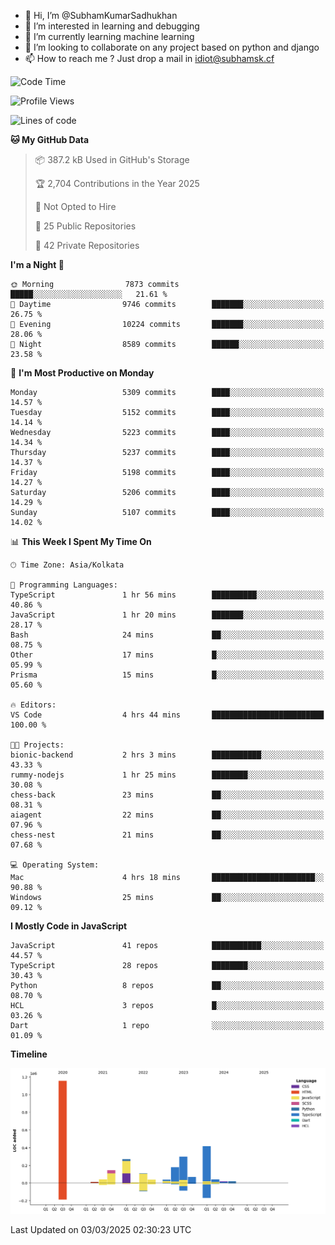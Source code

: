 - 👋 Hi, I’m @SubhamKumarSadhukhan
- 👀 I’m interested in learning and debugging
- 🌱 I’m currently learning machine learning
- 💞️ I’m looking to collaborate on any project based on python and django
- 📫 How to reach me ?
      Just drop a mail in idiot@subhamsk.cf

<!---
SubhamKumarSadhukhan/SubhamKumarSadhukhan is a ✨ special ✨ repository because its `README.md` (this file) appears on your GitHub profile.
You can click the Preview link to take a look at your changes.
--->


<!--START_SECTION:waka-->
![Code Time](http://img.shields.io/badge/Code%20Time-2%2C769%20hrs%201%20min-blue)

![Profile Views](http://img.shields.io/badge/Profile%20Views-4-blue)

![Lines of code](https://img.shields.io/badge/From%20Hello%20World%20I%27ve%20Written-2.8%20million%20lines%20of%20code-blue)

**🐱 My GitHub Data** 

> 📦 387.2 kB Used in GitHub's Storage 
 > 
> 🏆 2,704 Contributions in the Year 2025
 > 
> 🚫 Not Opted to Hire
 > 
> 📜 25 Public Repositories 
 > 
> 🔑 42 Private Repositories 
 > 
**I'm a Night 🦉** 

```text
🌞 Morning                7873 commits        █████░░░░░░░░░░░░░░░░░░░░   21.61 % 
🌆 Daytime                9746 commits        ███████░░░░░░░░░░░░░░░░░░   26.75 % 
🌃 Evening                10224 commits       ███████░░░░░░░░░░░░░░░░░░   28.06 % 
🌙 Night                  8589 commits        ██████░░░░░░░░░░░░░░░░░░░   23.58 % 
```
📅 **I'm Most Productive on Monday** 

```text
Monday                   5309 commits        ████░░░░░░░░░░░░░░░░░░░░░   14.57 % 
Tuesday                  5152 commits        ████░░░░░░░░░░░░░░░░░░░░░   14.14 % 
Wednesday                5223 commits        ████░░░░░░░░░░░░░░░░░░░░░   14.34 % 
Thursday                 5237 commits        ████░░░░░░░░░░░░░░░░░░░░░   14.37 % 
Friday                   5198 commits        ████░░░░░░░░░░░░░░░░░░░░░   14.27 % 
Saturday                 5206 commits        ████░░░░░░░░░░░░░░░░░░░░░   14.29 % 
Sunday                   5107 commits        ████░░░░░░░░░░░░░░░░░░░░░   14.02 % 
```


📊 **This Week I Spent My Time On** 

```text
🕑︎ Time Zone: Asia/Kolkata

💬 Programming Languages: 
TypeScript               1 hr 56 mins        ██████████░░░░░░░░░░░░░░░   40.86 % 
JavaScript               1 hr 20 mins        ███████░░░░░░░░░░░░░░░░░░   28.17 % 
Bash                     24 mins             ██░░░░░░░░░░░░░░░░░░░░░░░   08.75 % 
Other                    17 mins             █░░░░░░░░░░░░░░░░░░░░░░░░   05.99 % 
Prisma                   15 mins             █░░░░░░░░░░░░░░░░░░░░░░░░   05.60 % 

🔥 Editors: 
VS Code                  4 hrs 44 mins       █████████████████████████   100.00 % 

🐱‍💻 Projects: 
bionic-backend           2 hrs 3 mins        ███████████░░░░░░░░░░░░░░   43.33 % 
rummy-nodejs             1 hr 25 mins        ████████░░░░░░░░░░░░░░░░░   30.08 % 
chess-back               23 mins             ██░░░░░░░░░░░░░░░░░░░░░░░   08.31 % 
aiagent                  22 mins             ██░░░░░░░░░░░░░░░░░░░░░░░   07.96 % 
chess-nest               21 mins             ██░░░░░░░░░░░░░░░░░░░░░░░   07.68 % 

💻 Operating System: 
Mac                      4 hrs 18 mins       ███████████████████████░░   90.88 % 
Windows                  25 mins             ██░░░░░░░░░░░░░░░░░░░░░░░   09.12 % 
```

**I Mostly Code in JavaScript** 

```text
JavaScript               41 repos            ███████████░░░░░░░░░░░░░░   44.57 % 
TypeScript               28 repos            ████████░░░░░░░░░░░░░░░░░   30.43 % 
Python                   8 repos             ██░░░░░░░░░░░░░░░░░░░░░░░   08.70 % 
HCL                      3 repos             █░░░░░░░░░░░░░░░░░░░░░░░░   03.26 % 
Dart                     1 repo              ░░░░░░░░░░░░░░░░░░░░░░░░░   01.09 % 
```



**Timeline**

![Lines of Code chart](https://raw.githubusercontent.com/SubhamKumarSadhukhan/SubhamKumarSadhukhan/main/assets/bar_graph.png)


 Last Updated on 03/03/2025 02:30:23 UTC
<!--END_SECTION:waka-->

